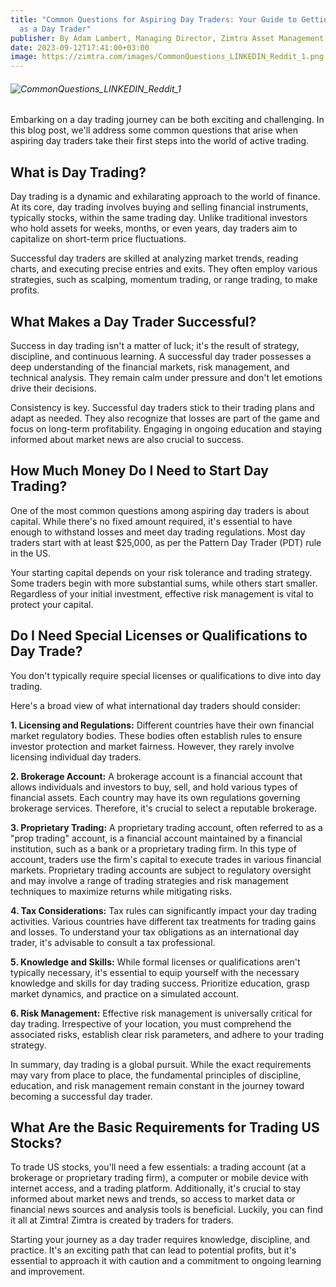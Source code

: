 ```yaml
---
title: "Common Questions for Aspiring Day Traders: Your Guide to Getting Started
  as a Day Trader"
publisher: By Adam Lambert, Managing Director, Zimtra Asset Management
date: 2023-09-12T17:41:00+03:00
image: https://zimtra.com/images/CommonQuestions_LINKEDIN_Reddit_1.png
---
```

###### ![CommonQuestions_LINKEDIN_Reddit_1](https://zimtra.com/images/CommonQuestions_LINKEDIN_Reddit_1.png)
Embarking on a day trading journey can be both exciting and challenging. In this blog post, we'll address some common questions that arise when aspiring day traders take their first steps into the world of active trading.

## What is Day Trading?

Day trading is a dynamic and exhilarating approach to the world of finance. At its core, day trading involves buying and selling financial instruments, typically stocks, within the same trading day. Unlike traditional investors who hold assets for weeks, months, or even years, day traders aim to capitalize on short-term price fluctuations.

Successful day traders are skilled at analyzing market trends, reading charts, and executing precise entries and exits. They often employ various strategies, such as scalping, momentum trading, or range trading, to make profits.

## What Makes a Day Trader Successful?

Success in day trading isn't a matter of luck; it's the result of strategy, discipline, and continuous learning. A successful day trader possesses a deep understanding of the financial markets, risk management, and technical analysis. They remain calm under pressure and don't let emotions drive their decisions.


Consistency is key. Successful day traders stick to their trading plans and adapt as needed. They also recognize that losses are part of the game and focus on long-term profitability. Engaging in ongoing education and staying informed about market news are also crucial to success.

## How Much Money Do I Need to Start Day Trading?

One of the most common questions among aspiring day traders is about capital. While there's no fixed amount required, it's essential to have enough to withstand losses and meet day trading regulations. Most day traders start with at least $25,000, as per the Pattern Day Trader (PDT) rule in the US.

Your starting capital depends on your risk tolerance and trading strategy. Some traders begin with more substantial sums, while others start smaller. Regardless of your initial investment, effective risk management is vital to protect your capital.

## Do I Need Special Licenses or Qualifications to Day Trade?

You don't typically require special licenses or qualifications to dive into day trading.

Here's a broad view of what international day traders should consider:

**1. Licensing and Regulations:** Different countries have their own financial market regulatory bodies. These bodies often establish rules to ensure investor protection and market fairness. However, they rarely involve licensing individual day traders.

**2. Brokerage Account:** A brokerage account is a financial account that allows individuals and investors to buy, sell, and hold various types of financial assets. Each country may have its own regulations governing brokerage services. Therefore, it's crucial to select a reputable brokerage.

**3. Proprietary Trading:** A proprietary trading account, often referred to as a "prop trading" account, is a financial account maintained by a financial institution, such as a bank or a proprietary trading firm. In this type of account, traders use the firm's capital to execute trades in various financial markets. Proprietary trading accounts are subject to regulatory oversight and may involve a range of trading strategies and risk management techniques to maximize returns while mitigating risks.

**4. Tax Considerations:** Tax rules can significantly impact your day trading activities. Various countries have different tax treatments for trading gains and losses. To understand your tax obligations as an international day trader, it's advisable to consult a tax professional.

**5. Knowledge and Skills:** While formal licenses or qualifications aren't typically necessary, it's essential to equip yourself with the necessary knowledge and skills for day trading success. Prioritize education, grasp market dynamics, and practice on a simulated account.

**6. Risk Management:** Effective risk management is universally critical for day trading. Irrespective of your location, you must comprehend the associated risks, establish clear risk parameters, and adhere to your trading strategy.

In summary, day trading is a global pursuit. While the exact requirements may vary from place to place, the fundamental principles of discipline, education, and risk management remain constant in the journey toward becoming a successful day trader.

## What Are the Basic Requirements for Trading US Stocks?

To trade US stocks, you'll need a few essentials: a trading account (at a brokerage or proprietary trading firm), a computer or mobile device with internet access, and a trading platform. Additionally, it's crucial to stay informed about market news and trends, so access to market data or financial news sources and analysis tools is beneficial. Luckily, you can find it all at Zimtra! Zimtra is created by traders for traders.

Starting your journey as a day trader requires knowledge, discipline, and practice. It's an exciting path that can lead to potential profits, but it's essential to approach it with caution and a commitment to ongoing learning and improvement.
